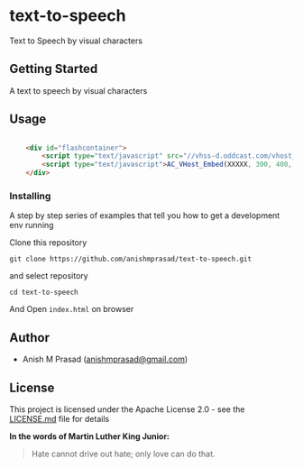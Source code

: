 # text-to-speech

Text to Speech by visual characters 


## Getting Started

A text to speech by visual characters 

## Usage

```html

    <div id="flashcontainer">
        <script type="text/javascript" src="//vhss-d.oddcast.com/vhost_embed_functions_v2.php?acc=XXXXXX&js=1"></script>
        <script type="text/javascript">AC_VHost_Embed(XXXXX, 300, 400, '', 1, 1, XXXXX, 0, 0, 0, 'XXXXXXXXXXXXXXXXX', 0);</script>
    </div>

```


### Installing

A step by step series of examples that tell you how to get a development env running

Clone this repository

```
git clone https://github.com/anishmprasad/text-to-speech.git
```
and select repository
```
cd text-to-speech
```

And Open `index.html` on browser


## Author

- Anish M Prasad (anishmprasad@gmail.com)

## License

This project is licensed under the Apache License 2.0 - see the [LICENSE.md](https://github.com/anishmprasad/text-to-speech/blob/master/LICENSE) file for details

**In the words of Martin Luther King Junior:**
> Hate cannot drive out hate; only love can do that.


